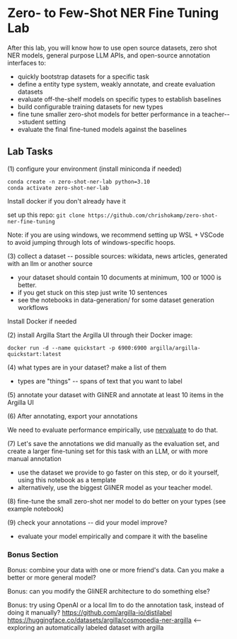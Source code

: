 # Zero- to Few-Shot NER Fine Tuning Lab

After this lab, you will know how to use open source datasets, zero shot NER models, general purpose LLM APIs, and open-source annotation interfaces to:

- quickly bootstrap datasets for a specific task
- define a entity type system, weakly annotate, and create evaluation datasets
- evaluate off-the-shelf models on specific types to establish baselines
- build configurable training datasets for new types
- fine tune smaller zero-shot models for better performance in a teacher-->student setting
- evaluate the final fine-tuned models against the baselines

## Lab Tasks

(1) configure your environment (install miniconda if needed)
```
conda create -n zero-shot-ner-lab python=3.10
conda activate zero-shot-ner-lab 
```

Install docker if you don't already have it

set up this repo:
`git clone https://github.com/chrishokamp/zero-shot-ner-fine-tuning`

Note: if you are using windows, we recommend setting up WSL + VSCode to avoid jumping through lots of windows-specific hoops. 


(3) collect a dataset -- possible sources: wikidata, news articles, generated with an llm or another source
- your dataset should contain 10 documents at minimum, 100 or 1000 is better.
- if you get stuck on this step just write 10 sentences
- see the notebooks in data-generation/ for some dataset generation workflows

Install Docker if needed

(2) install Argilla
Start the Argilla UI through their Docker image:
```
docker run -d --name quickstart -p 6900:6900 argilla/argilla-quickstart:latest
```



(4) what types are in your dataset? make a list of them
- types are "things" -- spans of text that you want to label

(5) annotate your dataset with GliNER and annotate at least 10 items in the Argilla UI

(6) After annotating, export your annotations

We need to evaluate performance empirically, use [nervaluate](https://github.com/MantisAI/nervaluate) to do that. 

(7) Let's save the annotations we did manually as the evaluation set, and create a larger fine-tuning set for this task with an LLM, or with more manual annotation
- use the dataset we provide to go faster on this step, or do it yourself, using this notebook as a template
- alternatively, use the biggest GliNER model as your teacher model. 

(8) fine-tune the small zero-shot ner model to do better on your types (see example notebook)

(9) check your annotations -- did your model improve? 
- evaluate your model empirically and compare it with the baseline

### Bonus Section

Bonus: combine your data with one or more friend's data. Can you make a better or more general model?

Bonus: can you modify the GliNER architecture to do something else?

Bonus: try using OpenAI or a local llm to do the annotation task, instead of doing it manually? https://github.com/argilla-io/distilabel
https://huggingface.co/datasets/argilla/cosmopedia-ner-argilla <-- exploring an automatically labeled dataset with argilla
